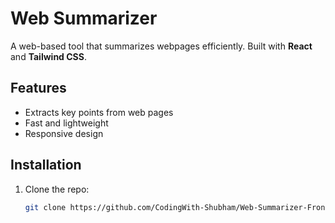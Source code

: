 # Web Summarizer

A web-based tool that summarizes webpages efficiently. Built with **React** and **Tailwind CSS**.

## Features
- Extracts key points from web pages  
- Fast and lightweight  
- Responsive design  

## Installation
1. Clone the repo:  
   ```sh
   git clone https://github.com/CodingWith-Shubham/Web-Summarizer-Frontend.git
